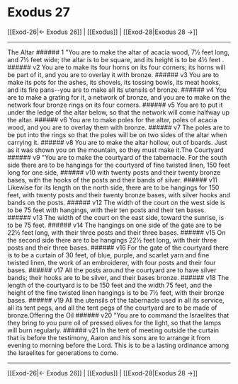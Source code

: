 # Exodus 27

[[Exod-26|← Exodus 26]] | [[Exodus]] | [[Exod-28|Exodus 28 →]]
***

The Altar ###### 1 "You are to make the altar of acacia wood, 7½ feet long, and 7½ feet wide; the altar is to be square, and its height is to be 4½ feet . ###### v2 You are to make its four horns on its four corners; its horns will be part of it, and you are to overlay it with bronze. ###### v3 You are to make its pots for the ashes, its shovels, its tossing bowls, its meat hooks, and its fire pans--you are to make all its utensils of bronze. ###### v4 You are to make a grating for it, a network of bronze, and you are to make on the network four bronze rings on its four corners. ###### v5 You are to put it under the ledge of the altar below, so that the network will come halfway up the altar. ###### v6 You are to make poles for the altar, poles of acacia wood, and you are to overlay them with bronze. ###### v7 The poles are to be put into the rings so that the poles will be on two sides of the altar when carrying it. ###### v8 You are to make the altar hollow, out of boards. Just as it was shown you on the mountain, so they must make it.The Courtyard ###### v9 "You are to make the courtyard of the tabernacle. For the south side there are to be hangings for the courtyard of fine twisted linen, 150 feet long for one side, ###### v10 with twenty posts and their twenty bronze bases, with the hooks of the posts and their bands of silver. ###### v11 Likewise for its length on the north side, there are to be hangings for 150 feet, with twenty posts and their twenty bronze bases, with silver hooks and bands on the posts. ###### v12 The width of the court on the west side is to be 75 feet with hangings, with their ten posts and their ten bases. ###### v13 The width of the court on the east side, toward the sunrise, is to be 75 feet. ###### v14 The hangings on one side of the gate are to be 22½ feet long, with their three posts and their three bases. ###### v15 On the second side there are to be hangings 22½ feet long, with their three posts and their three bases. ###### v16 For the gate of the courtyard there is to be a curtain of 30 feet, of blue, purple, and scarlet yarn and fine twisted linen, the work of an embroiderer, with four posts and their four bases. ###### v17 All the posts around the courtyard are to have silver bands; their hooks are to be silver, and their bases bronze. ###### v18 The length of the courtyard is to be 150 feet and the width 75 feet, and the height of the fine twisted linen hangings is to be 7½ feet, with their bronze bases. ###### v19 All the utensils of the tabernacle used in all its service, all its tent pegs, and all the tent pegs of the courtyard are to be made of bronze.Offering the Oil ###### v20 "You are to command the Israelites that they bring to you pure oil of pressed olives for the light, so that the lamps will burn regularly. ###### v21 In the tent of meeting outside the curtain that is before the testimony, Aaron and his sons are to arrange it from evening to morning before the Lord. This is to be a lasting ordinance among the Israelites for generations to come.

***
[[Exod-26|← Exodus 26]] | [[Exodus]] | [[Exod-28|Exodus 28 →]]
